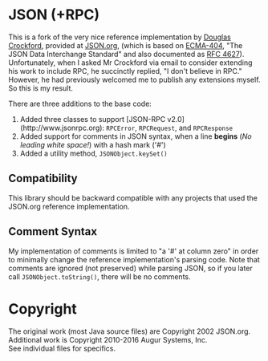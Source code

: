 # JSON (+RPC)
This is a fork of the very nice reference implementation by [Douglas Crockford](https://en.wikipedia.org/wiki/Douglas_Crockford), provided at [JSON.org](http://JSON.org), (which is based on [ECMA-404](http://www.ecma-international.org/publications/files/ECMA-ST/ECMA-404.pdf), "The JSON Data Interchange Standard" and also documented as [RFC 4627](https://www.ietf.org/rfc/rfc4627.txt)).  Unfortunately, when I asked Mr Crockford via email to consider extending his work to include RPC, he succinctly replied, "I don't believe in RPC."  However, he had previously welcomed me to publish any extensions myself.  So this is my result.  

There are three additions to the base code:
<ol>
<li>Added three classes to support [JSON-RPC v2.0](http://www.jsonrpc.org): <code>RPCError</code>, <code>RPCRequest</code>, and <code>RPCResponse</code></li>
<li>Added support for comments in JSON syntax, when a line <strong>begins</strong> (<em>No leading white space!</em>) with a hash mark ('#')</li>
<li>Added a utility method, <code>JSONObject.keySet()</code></li>
</ol>

## Compatibility
This library should be backward compatible with any projects that used the JSON.org reference implementation.</p>

## Comment Syntax
My implementation of comments is limited to "a '#' at column zero" in order to minimally change the reference implementation's parsing code.  Note that comments are ignored (not preserved) while parsing JSON, so if you later call <code>JSONObject.toString()</code>, there will be no comments.

# Copyright
The original work (most Java source files) are Copyright 2002 JSON.org.  
Additional work is Copyright 2010-2016 Augur Systems, Inc.  
See individual files for specifics.
